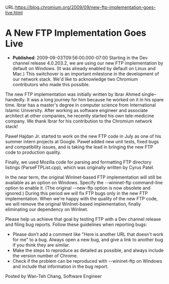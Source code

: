URL:https://blog.chromium.org/2009/09/new-ftp-implementation-goes-live.html
# A New FTP Implementation Goes Live
- **Published**: 2009-09-03T09:56:00.000-07:00
Starting in the Dev channel release 4.0.203.2, we are using our new FTP implementation by default on Windows. (It was already enabled by default on Linux and Mac.) This switchover is an important milestone in the development of our network stack. We'd like to acknowledge two Chromium contributors who made this possible.

The new FTP implementation was initially written by Ibrar Ahmed single–handedly. It was a long journey for him because he worked on it in his spare time. Ibrar has a master's degree in computer science from International Islamic University. After working as software engineer and associate architect at other companies, he recently started his own tele-medicine company. We thank Ibrar for his contribution to the Chromium network stack!

Paweł Hajdan Jr. started to work on the new FTP code in July as one of his summer intern projects at Google. Paweł added new unit tests, fixed bugs and compatibility issues, and is taking the lead in bringing the new FTP code to production quality.

Finally, we used Mozilla code for parsing and formatting FTP directory listings (ParseFTPList.cpp), which was originally written by Cyrus Patel.

In the near term, the original WinInet-based FTP implementation will still be available as an option on Windows. Specify the --wininet-ftp command-line option to enable it. (The original --new-ftp option is now obsolete and ignored.) During this period we will fix FTP bugs only in the new FTP implementation. When we're happy with the quality of the new FTP code, we will remove the original WinInet-based implementation, finally eliminating our dependency on WinInet.

Please help us achieve that goal by testing FTP with a Dev channel release and filing bug reports. Follow these guidelines when reporting bugs:

* Please don't add a comment like "Here is another URL that doesn't work for me" to a bug. Always open a new bug, and give a link to another bug if you think they are similar.
* Make the steps to reproduce as detailed as possible, and always include the version number of Chrome.
* Check if the problem can be reproduced with --wininet-ftp on Windows and include that information in the bug report.

Posted by Wan-Teh Chang, Software Engineer